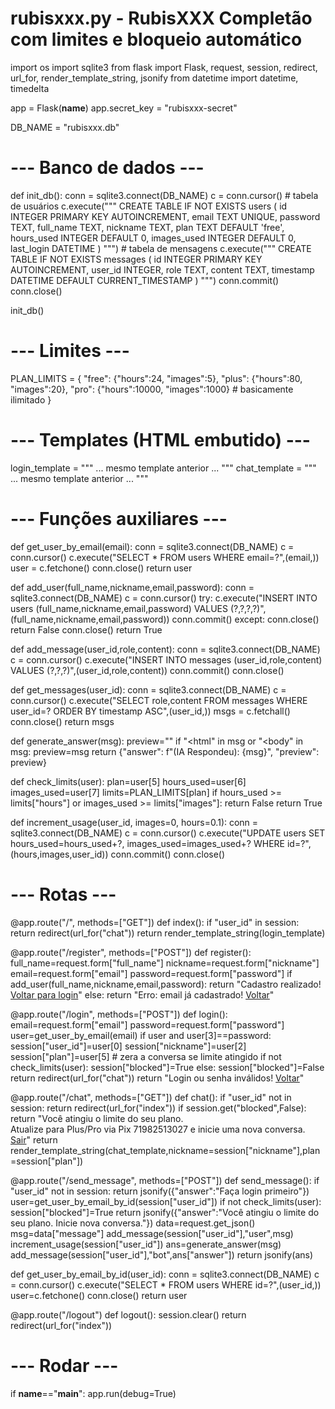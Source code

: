 # rubisxxx.py - RubisXXX Completão com limites e bloqueio automático
import os
import sqlite3
from flask import Flask, request, session, redirect, url_for, render_template_string, jsonify
from datetime import datetime, timedelta

app = Flask(__name__)
app.secret_key = "rubisxxx-secret"

DB_NAME = "rubisxxx.db"

# --- Banco de dados ---
def init_db():
    conn = sqlite3.connect(DB_NAME)
    c = conn.cursor()
    # tabela de usuários
    c.execute("""
        CREATE TABLE IF NOT EXISTS users (
            id INTEGER PRIMARY KEY AUTOINCREMENT,
            email TEXT UNIQUE,
            password TEXT,
            full_name TEXT,
            nickname TEXT,
            plan TEXT DEFAULT 'free',
            hours_used INTEGER DEFAULT 0,
            images_used INTEGER DEFAULT 0,
            last_login DATETIME
        )
    """)
    # tabela de mensagens
    c.execute("""
        CREATE TABLE IF NOT EXISTS messages (
            id INTEGER PRIMARY KEY AUTOINCREMENT,
            user_id INTEGER,
            role TEXT,
            content TEXT,
            timestamp DATETIME DEFAULT CURRENT_TIMESTAMP
        )
    """)
    conn.commit()
    conn.close()

init_db()

# --- Limites ---
PLAN_LIMITS = {
    "free": {"hours":24, "images":5},
    "plus": {"hours":80, "images":20},
    "pro": {"hours":10000, "images":1000} # basicamente ilimitado
}

# --- Templates (HTML embutido) ---
login_template = """ ... mesmo template anterior ... """
chat_template = """ ... mesmo template anterior ... """

# --- Funções auxiliares ---
def get_user_by_email(email):
    conn = sqlite3.connect(DB_NAME)
    c = conn.cursor()
    c.execute("SELECT * FROM users WHERE email=?",(email,))
    user = c.fetchone()
    conn.close()
    return user

def add_user(full_name,nickname,email,password):
    conn = sqlite3.connect(DB_NAME)
    c = conn.cursor()
    try:
        c.execute("INSERT INTO users (full_name,nickname,email,password) VALUES (?,?,?,?)",(full_name,nickname,email,password))
        conn.commit()
    except:
        conn.close()
        return False
    conn.close()
    return True

def add_message(user_id,role,content):
    conn = sqlite3.connect(DB_NAME)
    c = conn.cursor()
    c.execute("INSERT INTO messages (user_id,role,content) VALUES (?,?,?)",(user_id,role,content))
    conn.commit()
    conn.close()

def get_messages(user_id):
    conn = sqlite3.connect(DB_NAME)
    c = conn.cursor()
    c.execute("SELECT role,content FROM messages WHERE user_id=? ORDER BY timestamp ASC",(user_id,))
    msgs = c.fetchall()
    conn.close()
    return msgs

def generate_answer(msg):
    preview=""
    if "<html" in msg or "<body" in msg:
        preview=msg
    return {"answer": f"(IA Respondeu): {msg}", "preview": preview}

def check_limits(user):
    plan=user[5]
    hours_used=user[6]
    images_used=user[7]
    limits=PLAN_LIMITS[plan]
    if hours_used >= limits["hours"] or images_used >= limits["images"]:
        return False
    return True

def increment_usage(user_id, images=0, hours=0.1):
    conn = sqlite3.connect(DB_NAME)
    c = conn.cursor()
    c.execute("UPDATE users SET hours_used=hours_used+?, images_used=images_used+? WHERE id=?",(hours,images,user_id))
    conn.commit()
    conn.close()

# --- Rotas ---
@app.route("/", methods=["GET"])
def index():
    if "user_id" in session:
        return redirect(url_for("chat"))
    return render_template_string(login_template)

@app.route("/register", methods=["POST"])
def register():
    full_name=request.form["full_name"]
    nickname=request.form["nickname"]
    email=request.form["email"]
    password=request.form["password"]
    if add_user(full_name,nickname,email,password):
        return "Cadastro realizado! <a href='/'>Voltar para login</a>"
    else:
        return "Erro: email já cadastrado! <a href='/'>Voltar</a>"

@app.route("/login", methods=["POST"])
def login():
    email=request.form["email"]
    password=request.form["password"]
    user=get_user_by_email(email)
    if user and user[3]==password:
        session["user_id"]=user[0]
        session["nickname"]=user[2]
        session["plan"]=user[5]
        # zera a conversa se limite atingido
        if not check_limits(user):
            session["blocked"]=True
        else:
            session["blocked"]=False
        return redirect(url_for("chat"))
    return "Login ou senha inválidos! <a href='/'>Voltar</a>"

@app.route("/chat", methods=["GET"])
def chat():
    if "user_id" not in session:
        return redirect(url_for("index"))
    if session.get("blocked",False):
        return "Você atingiu o limite do seu plano. <br>Atualize para Plus/Pro via Pix 71982513027 e inicie uma nova conversa. <a href='/logout'>Sair</a>"
    return render_template_string(chat_template,nickname=session["nickname"],plan=session["plan"])

@app.route("/send_message", methods=["POST"])
def send_message():
    if "user_id" not in session:
        return jsonify({"answer":"Faça login primeiro"})
    user=get_user_by_email_by_id(session["user_id"])
    if not check_limits(user):
        session["blocked"]=True
        return jsonify({"answer":"Você atingiu o limite do seu plano. Inicie nova conversa."})
    data=request.get_json()
    msg=data["message"]
    add_message(session["user_id"],"user",msg)
    increment_usage(session["user_id"])
    ans=generate_answer(msg)
    add_message(session["user_id"],"bot",ans["answer"])
    return jsonify(ans)

def get_user_by_email_by_id(user_id):
    conn = sqlite3.connect(DB_NAME)
    c = conn.cursor()
    c.execute("SELECT * FROM users WHERE id=?",(user_id,))
    user=c.fetchone()
    conn.close()
    return user

@app.route("/logout")
def logout():
    session.clear()
    return redirect(url_for("index"))

# --- Rodar ---
if __name__=="__main__":
    app.run(debug=True)
